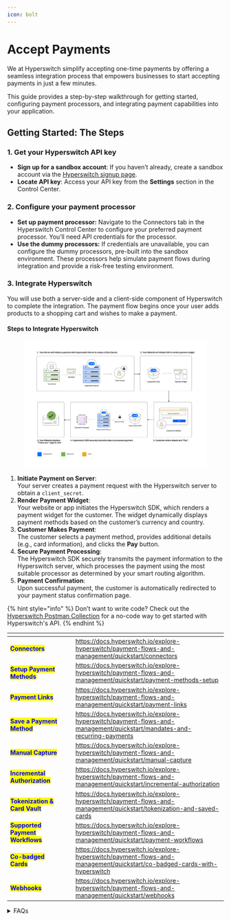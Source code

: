 ```yaml
---
icon: bolt
---
```


# Accept Payments

We at Hyperswitch simplify accepting one-time payments by offering a seamless integration process that empowers businesses to start accepting payments in just a few minutes.&#x20;

This guide provides a step-by-step walkthrough for getting started, configuring payment processors, and integrating payment capabilities into your application.

## Getting Started: The Steps

### **1. Get your Hyperswitch API key**

* **Sign up for a sandbox account**: If you haven’t already, create a sandbox account via the [Hyperswitch signup page](https://app.hyperswitch.io/).
* **Locate API key**: Access your API key from the **Settings** section in the Control Center.

### 2. Configure your payment processor

* **Set up payment processor:** Navigate to the Connectors tab in the Hyperswitch Control Center to configure your preferred payment processor. You’ll need API credentials for the processor.
* **Use the dummy processors:** If credentials are unavailable, you can configure the dummy processors, pre-built into the sandbox environment. These processors help simulate payment flows during integration and provide a risk-free testing environment.

### 3. Integrate Hyperswitch

You will use both a server-side and a client-side component of Hyperswitch to complete the integration. The payment flow begins once your user adds products to a shopping cart and wishes to make a payment.

#### **Steps to Integrate Hyperswitch**

<figure><img src="../../../.gitbook/assets/image (97).png" alt=""><figcaption></figcaption></figure>

1. **Initiate Payment on Server**:\
   Your server creates a payment request with the Hyperswitch server to obtain a `client_secret`.
2. **Render Payment Widget**:\
   Your website or app initiates the Hyperswitch SDK, which renders a payment widget for the customer. The widget dynamically displays payment methods based on the customer’s currency and country.
3. **Customer Makes Payment**:\
   The customer selects a payment method, provides additional details (e.g., card information), and clicks the **Pay** button.
4. **Secure Payment Processing**:\
   The Hyperswitch SDK securely transmits the payment information to the Hyperswitch server, which processes the payment using the most suitable processor as determined by your smart routing algorithm.
5. **Payment Confirmation**:\
   Upon successful payment, the customer is automatically redirected to your payment status confirmation page.

{% hint style="info" %}
Don’t want to write code? Check out the [Hyperswitch Postman Collection](https://docs.hyperswitch.io) for a no-code way to get started with Hyperswitch's API.
{% endhint %}

<table data-view="cards"><thead><tr><th></th><th data-hidden></th><th data-hidden></th><th data-hidden data-card-target data-type="content-ref"></th></tr></thead><tbody><tr><td><mark style="color:blue;"><strong>Connectors</strong></mark></td><td></td><td></td><td><a href="https://docs.hyperswitch.io/explore-hyperswitch/payment-flows-and-management/quickstart/connectors">https://docs.hyperswitch.io/explore-hyperswitch/payment-flows-and-management/quickstart/connectors</a></td></tr><tr><td><mark style="color:blue;"><strong>Setup Payment Methods</strong></mark></td><td></td><td></td><td><a href="https://docs.hyperswitch.io/explore-hyperswitch/payment-flows-and-management/quickstart/payment-methods-setup">https://docs.hyperswitch.io/explore-hyperswitch/payment-flows-and-management/quickstart/payment-methods-setup</a></td></tr><tr><td><mark style="color:blue;"><strong>Payment Links</strong></mark></td><td></td><td></td><td><a href="https://docs.hyperswitch.io/explore-hyperswitch/payment-flows-and-management/quickstart/payment-links">https://docs.hyperswitch.io/explore-hyperswitch/payment-flows-and-management/quickstart/payment-links</a></td></tr><tr><td><mark style="color:blue;"><strong>Save a Payment Method</strong></mark></td><td></td><td></td><td><a href="https://docs.hyperswitch.io/explore-hyperswitch/payment-flows-and-management/quickstart/mandates-and-recurring-payments">https://docs.hyperswitch.io/explore-hyperswitch/payment-flows-and-management/quickstart/mandates-and-recurring-payments</a></td></tr><tr><td><mark style="color:blue;"><strong>Manual Capture</strong></mark></td><td></td><td></td><td><a href="https://docs.hyperswitch.io/explore-hyperswitch/payment-flows-and-management/quickstart/manual-capture">https://docs.hyperswitch.io/explore-hyperswitch/payment-flows-and-management/quickstart/manual-capture</a></td></tr><tr><td><mark style="color:blue;"><strong>Incremental Authorization</strong></mark></td><td></td><td></td><td><a href="https://docs.hyperswitch.io/explore-hyperswitch/payment-flows-and-management/quickstart/incremental-authorization">https://docs.hyperswitch.io/explore-hyperswitch/payment-flows-and-management/quickstart/incremental-authorization</a></td></tr><tr><td><mark style="color:blue;"><strong>Tokenization &#x26; Card Vault</strong></mark></td><td></td><td></td><td><a href="https://docs.hyperswitch.io/explore-hyperswitch/payment-flows-and-management/quickstart/tokenization-and-saved-cards">https://docs.hyperswitch.io/explore-hyperswitch/payment-flows-and-management/quickstart/tokenization-and-saved-cards</a></td></tr><tr><td><mark style="color:blue;"><strong>Supported Payment Workflows</strong></mark></td><td></td><td></td><td><a href="https://docs.hyperswitch.io/explore-hyperswitch/payment-flows-and-management/quickstart/payment-workflows">https://docs.hyperswitch.io/explore-hyperswitch/payment-flows-and-management/quickstart/payment-workflows</a></td></tr><tr><td><mark style="color:blue;"><strong>Co-badged Cards</strong></mark></td><td></td><td></td><td><a href="https://docs.hyperswitch.io/explore-hyperswitch/payment-flows-and-management/quickstart/co-badged-cards-with-hyperswitch">https://docs.hyperswitch.io/explore-hyperswitch/payment-flows-and-management/quickstart/co-badged-cards-with-hyperswitch</a></td></tr><tr><td><mark style="color:blue;"><strong>Webhooks</strong></mark></td><td></td><td></td><td><a href="https://docs.hyperswitch.io/explore-hyperswitch/payment-flows-and-management/quickstart/webhooks">https://docs.hyperswitch.io/explore-hyperswitch/payment-flows-and-management/quickstart/webhooks</a></td></tr></tbody></table>

<details>

<summary>FAQs</summary>

#### What is a connector?

Hyperswitch refers to payment processors, fraud / risk engines and other payment integrations as connectors. Hyperswitch currently supports 50+ global payment processors that you can use to process payments on your application

#### How can I decide the best payment methods for my business?

Hyperswitch supports 100+ payment methods across various payment processors. There is no one size fits all payment methods but you can learn more about how you can decide the best payment methods for you business [here](payment-methods-setup/).

#### What will the completed integration look like?

Hyperswitch offers various customization options but you can try out our demo store [here](https://demo-hyperswitch.netlify.app/checkout) to test the checkout experience

#### Are there any sample integrations for reference?

Here are a few demo integrations for various tech stacks:

* [Hyperswitch React-Node](https://github.com/juspay/hyperswitch-react-node)
* [Hyperswitch HTML-Node](https://github.com/juspay/hyperswitch-html-node)
* [Hyperswitch React-Java](https://github.com/juspay/hyperswitch-react-java)
* [Hyperswitch Next-Node](https://github.com/juspay/hyperswitch-next-node)



</details>

